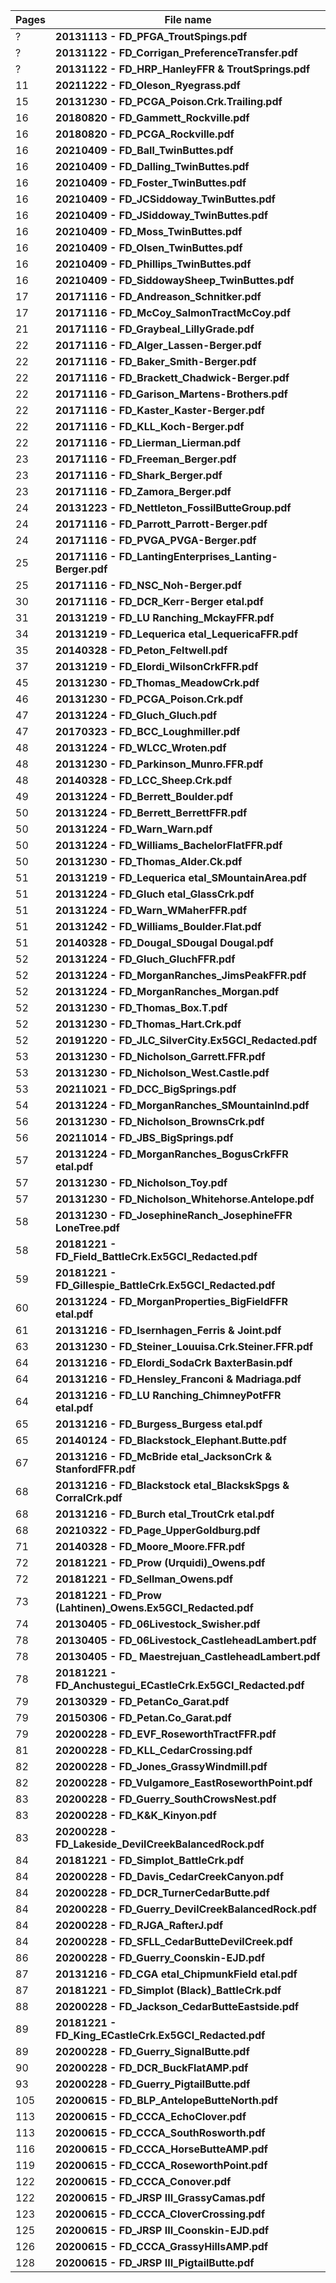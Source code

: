| Pages | File name                                                   |
|-------|-------------------------------------------------------------|
| ?     | **20131113 - FD_PFGA_TroutSpings.pdf**                       |                                                                    
| ?     | **20131122 - FD_Corrigan_PreferenceTransfer.pdf**            |                                                                               
| ?     | **20131122 - FD_HRP_HanleyFFR & TroutSprings.pdf**           |                                                                                
| 11    | **20211222 - FD_Oleson_Ryegrass.pdf**                        |                                                                    
| 15    | **20131230 - FD_PCGA_Poison.Crk.Trailing.pdf**               |                                                                             
| 16    | **20180820 - FD_Gammett_Rockville.pdf**                      |                                                                      
| 16    | **20180820 - FD_PCGA_Rockville.pdf**                         |                                                                   
| 16    | **20210409 - FD_Ball_TwinButtes.pdf**                        |                                                                    
| 16    | **20210409 - FD_Dalling_TwinButtes.pdf**                     |                                                                       
| 16    | **20210409 - FD_Foster_TwinButtes.pdf**                      |                                                                      
| 16    | **20210409 - FD_JCSiddoway_TwinButtes.pdf**                  |                                                                          
| 16    | **20210409 - FD_JSiddoway_TwinButtes.pdf**                   |                                                                         
| 16    | **20210409 - FD_Moss_TwinButtes.pdf**                        |                                                                    
| 16    | **20210409 - FD_Olsen_TwinButtes.pdf**                       |                                                                     
| 16    | **20210409 - FD_Phillips_TwinButtes.pdf**                    |                                                                        
| 16    | **20210409 - FD_SiddowaySheep_TwinButtes.pdf**               |                                                                             
| 17    | **20171116 - FD_Andreason_Schnitker.pdf**                    |                                                                        
| 17    | **20171116 - FD_McCoy_SalmonTractMcCoy.pdf**                 |                                                                           
| 21    | **20171116 - FD_Graybeal_LillyGrade.pdf**                    |                                                                        
| 22    | **20171116 - FD_Alger_Lassen-Berger.pdf**                    |                                                                        
| 22    | **20171116 - FD_Baker_Smith-Berger.pdf**                     |                                                                       
| 22    | **20171116 - FD_Brackett_Chadwick-Berger.pdf**               |                                                                             
| 22    | **20171116 - FD_Garison_Martens-Brothers.pdf**               |                                                                             
| 22    | **20171116 - FD_Kaster_Kaster-Berger.pdf**                   |                                                                         
| 22    | **20171116 - FD_KLL_Koch-Berger.pdf**                        |                                                                    
| 22    | **20171116 - FD_Lierman_Lierman.pdf**                        |                                                                    
| 23    | **20171116 - FD_Freeman_Berger.pdf**                         |                                                                   
| 23    | **20171116 - FD_Shark_Berger.pdf**                           |                                                                 
| 23    | **20171116 - FD_Zamora_Berger.pdf**                          |                                                                  
| 24    | **20131223 - FD_Nettleton_FossilButteGroup.pdf**             |                                                                               
| 24    | **20171116 - FD_Parrott_Parrott-Berger.pdf**                 |                                                                           
| 24    | **20171116 - FD_PVGA_PVGA-Berger.pdf**                       |                                                                     
| 25    | **20171116 - FD_LantingEnterprises_Lanting-Berger.pdf**      |                                                                                      
| 25    | **20171116 - FD_NSC_Noh-Berger.pdf**                         |                                                                   
| 30    | **20171116 - FD_DCR_Kerr-Berger etal.pdf**                   |                                                                         
| 31    | **20131219 - FD_LU Ranching_MckayFFR.pdf**                   |                                                                         
| 34    | **20131219 - FD_Lequerica etal_LequericaFFR.pdf**            |                                                                                
| 35    | **20140328 - FD_Peton_Feltwell.pdf**                         |                                                                   
| 37    | **20131219 - FD_Elordi_WilsonCrkFFR.pdf**                    |                                                                        
| 45    | **20131230 - FD_Thomas_MeadowCrk.pdf**                       |                                                                     
| 46    | **20131230 - FD_PCGA_Poison.Crk.pdf**                        |                                                                    
| 47    | **20131224 - FD_Gluch_Gluch.pdf**                            |                                                                
| 47    | **20170323 - FD_BCC_Loughmiller.pdf**                        |                                                                    
| 48    | **20131224 - FD_WLCC_Wroten.pdf**                            |                                                                
| 48    | **20131230 - FD_Parkinson_Munro.FFR.pdf**                    |                                                                        
| 48    | **20140328 - FD_LCC_Sheep.Crk.pdf**                          |                                                                  
| 49    | **20131224 - FD_Berrett_Boulder.pdf**                        |                                                                    
| 50    | **20131224 - FD_Berrett_BerrettFFR.pdf**                     |                                                                       
| 50    | **20131224 - FD_Warn_Warn.pdf**                              |                                                              
| 50    | **20131224 - FD_Williams_BachelorFlatFFR.pdf**               |                                                                             
| 50    | **20131230 - FD_Thomas_Alder.Ck.pdf**                        |                                                                    
| 51    | **20131219 - FD_Lequerica etal_SMountainArea.pdf**           |                                                                                 
| 51    | **20131224 - FD_Gluch etal_GlassCrk.pdf**                    |                                                                        
| 51    | **20131224 - FD_Warn_WMaherFFR.pdf**                         |                                                                   
| 51    | **20131242 - FD_Williams_Boulder.Flat.pdf**                  |                                                                          
| 51    | **20140328 - FD_Dougal_SDougal Dougal.pdf**                  |                                                                          
| 52    | **20131224 - FD_Gluch_GluchFFR.pdf**                         |                                                                   
| 52    | **20131224 - FD_MorganRanches_JimsPeakFFR.pdf**              |                                                                              
| 52    | **20131224 - FD_MorganRanches_Morgan.pdf**                   |                                                                         
| 52    | **20131230 - FD_Thomas_Box.T.pdf**                           |                                                                 
| 52    | **20131230 - FD_Thomas_Hart.Crk.pdf**                        |                                                                    
| 52    | **20191220 - FD_JLC_SilverCity.Ex5GCI_Redacted.pdf**         |                                                                                   
| 53    | **20131230 - FD_Nicholson_Garrett.FFR.pdf**                  |                                                                          
| 53    | **20131230 - FD_Nicholson_West.Castle.pdf**                  |                                                                          
| 53    | **20211021 - FD_DCC_BigSprings.pdf**                         |                                                                   
| 54    | **20131224 - FD_MorganRanches_SMountainInd.pdf**             |                                                                               
| 56    | **20131230 - FD_Nicholson_BrownsCrk.pdf**                    |                                                                        
| 56    | **20211014 - FD_JBS_BigSprings.pdf**                         |                                                                   
| 57    | **20131224 - FD_MorganRanches_BogusCrkFFR etal.pdf**         |                                                                                   
| 57    | **20131230 - FD_Nicholson_Toy.pdf**                          |                                                                  
| 57    | **20131230 - FD_Nicholson_Whitehorse.Antelope.pdf**          |                                                                                  
| 58    | **20131230 - FD_JosephineRanch_JosephineFFR LoneTree.pdf**   |                                                                                         
| 58    | **20181221 - FD_Field_BattleCrk.Ex5GCI_Redacted.pdf**        |                                                                                    
| 59    | **20181221 - FD_Gillespie_BattleCrk.Ex5GCI_Redacted.pdf**    |                                                                                        
| 60    | **20131224 - FD_MorganProperties_BigFieldFFR etal.pdf**      |                                                                                      
| 61    | **20131216 - FD_Isernhagen_Ferris & Joint.pdf**              |                                                                              
| 63    | **20131230 - FD_Steiner_Louuisa.Crk.Steiner.FFR.pdf**        |                                                                                    
| 64    | **20131216 - FD_Elordi_SodaCrk BaxterBasin.pdf**             |                                                                               
| 64    | **20131216 - FD_Hensley_Franconi & Madriaga.pdf**            |                                                                                
| 64    | **20131216 - FD_LU Ranching_ChimneyPotFFR etal.pdf**         |                                                                                   
| 65    | **20131216 - FD_Burgess_Burgess etal.pdf**                   |                                                                         
| 65    | **20140124 - FD_Blackstock_Elephant.Butte.pdf**              |                                                                              
| 67    | **20131216 - FD_McBride etal_JacksonCrk & StanfordFFR.pdf**  |                                                                                          
| 68    | **20131216 - FD_Blackstock etal_BlackskSpgs & CorralCrk.pdf**|                                                                                            
| 68    | **20131216 - FD_Burch etal_TroutCrk etal.pdf**               |                                                                             
| 68    | **20210322 - FD_Page_UpperGoldburg.pdf**                     |                                                                       
| 71    | **20140328 - FD_Moore_Moore.FFR.pdf**                        |                                                                    
| 72    | **20181221 - FD_Prow (Urquidi)_Owens.pdf**                   |                                                                         
| 72    | **20181221 - FD_Sellman_Owens.pdf**                          |                                                                  
| 73    | **20181221 - FD_Prow (Lahtinen)_Owens.Ex5GCI_Redacted.pdf**  |                                                                                          
| 74    | **20130405 - FD_06Livestock_Swisher.pdf**                    |                                                                        
| 78    | **20130405 - FD_06Livestock_CastleheadLambert.pdf**          |                                                                                  
| 78    | **20130405 - FD_ Maestrejuan_CastleheadLambert.pdf**         |                                                                                   
| 78    | **20181221 - FD_Anchustegui_ECastleCrk.Ex5GCI_Redacted.pdf** |                                                                                           
| 79    | **20130329 - FD_PetanCo_Garat.pdf**                          |                                                                  
| 79    | **20150306 - FD_Petan.Co_Garat.pdf**                         |                                                                   
| 79    | **20200228 - FD_EVF_RoseworthTractFFR.pdf**                  |                                                                          
| 81    | **20200228 - FD_KLL_CedarCrossing.pdf**                      |                                                                      
| 82    | **20200228 - FD_Jones_GrassyWindmill.pdf**                   |                                                                         
| 82    | **20200228 - FD_Vulgamore_EastRoseworthPoint.pdf**           |                                                                                 
| 83    | **20200228 - FD_Guerry_SouthCrowsNest.pdf**                  |                                                                          
| 83    | **20200228 - FD_K&K_Kinyon.pdf**                             |                                                               
| 83    | **20200228 - FD_Lakeside_DevilCreekBalancedRock.pdf**        |                                                                                    
| 84    | **20181221 - FD_Simplot_BattleCrk.pdf**                      |                                                                      
| 84    | **20200228 - FD_Davis_CedarCreekCanyon.pdf**                 |                                                                           
| 84    | **20200228 - FD_DCR_TurnerCedarButte.pdf**                   |                                                                         
| 84    | **20200228 - FD_Guerry_DevilCreekBalancedRock.pdf**          |                                                                                  
| 84    | **20200228 - FD_RJGA_RafterJ.pdf**                           |                                                                 
| 84    | **20200228 - FD_SFLL_CedarButteDevilCreek.pdf**              |                                                                              
| 86    | **20200228 - FD_Guerry_Coonskin-EJD.pdf**                    |                                                                        
| 87    | **20131216 - FD_CGA etal_ChipmunkField etal.pdf**            |                                                                                
| 87    | **20181221 - FD_Simplot (Black)_BattleCrk.pdf**              |                                                                              
| 88    | **20200228 - FD_Jackson_CedarButteEastside.pdf**             |                                                                               
| 89    | **20181221 - FD_King_ECastleCrk.Ex5GCI_Redacted.pdf**        |                                                                                    
| 89    | **20200228 - FD_Guerry_SignalButte.pdf**                     |                                                                       
| 90    | **20200228 - FD_DCR_BuckFlatAMP.pdf**                        |                                                                    
| 93    | **20200228 - FD_Guerry_PigtailButte.pdf**                    |                                                                        
| 105   | **20200615 - FD_BLP_AntelopeButteNorth.pdf**                 |                                                                            
| 113   | **20200615 - FD_CCCA_EchoClover.pdf**                        |                                                                     
| 113   | **20200615 - FD_CCCA_SouthRosworth.pdf**                     |                                                                        
| 116   | **20200615 - FD_CCCA_HorseButteAMP.pdf**                     |                                                                        
| 119   | **20200615 - FD_CCCA_RoseworthPoint.pdf**                    |                                                                         
| 122   | **20200615 - FD_CCCA_Conover.pdf**                           |                                                                  
| 122   | **20200615 - FD_JRSP III_GrassyCamas.pdf**                   |                                                                          
| 123   | **20200615 - FD_CCCA_CloverCrossing.pdf**                    |                                                                         
| 125   | **20200615 - FD_JRSP III_Coonskin-EJD.pdf**                  |                                                                           
| 126   | **20200615 - FD_CCCA_GrassyHillsAMP.pdf**                    |                                                                         
| 128   | **20200615 - FD_JRSP III_PigtailButte.pdf**                  |                                                                           